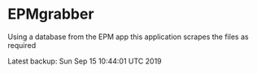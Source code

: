 # EPMgrabber
Using a database from the EPM app this application scrapes the files as required


Latest backup: Sun Sep 15 10:44:01 UTC 2019
